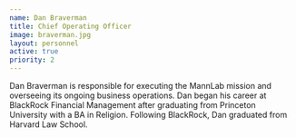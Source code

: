 ```yaml
---
name: Dan Braverman
title: Chief Operating Officer
image: braverman.jpg
layout: personnel
active: true
priority: 2
---
```

Dan Braverman is responsible for executing the MannLab mission and overseeing its ongoing business operations. Dan began his career at BlackRock Financial Management after graduating from Princeton University with a BA in Religion. Following BlackRock, Dan graduated from Harvard Law School.
